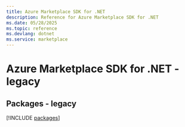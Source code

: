 ```yaml
---
title: Azure Marketplace SDK for .NET
description: Reference for Azure Marketplace SDK for .NET
ms.date: 05/28/2025
ms.topic: reference
ms.devlang: dotnet
ms.service: marketplace
---
```

# Azure Marketplace SDK for .NET - legacy
## Packages - legacy
[!INCLUDE [packages](marketplace-index.md)]